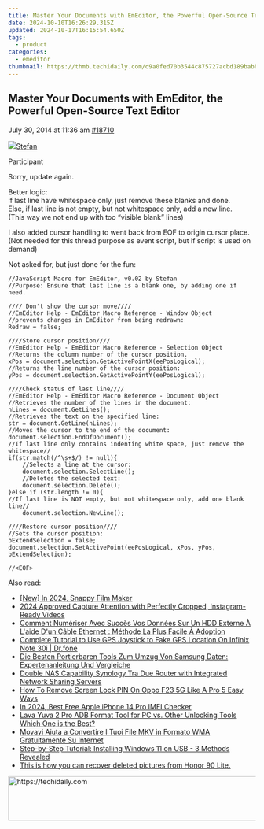 ```yaml
---
title: Master Your Documents with EmEditor, the Powerful Open-Source Text Editor
date: 2024-10-10T16:26:29.315Z
updated: 2024-10-17T16:15:54.650Z
tags:
  - product
categories:
  - emeditor
thumbnail: https://thmb.techidaily.com/d9a0fed70b3544c875727acbd189babb9991061b2738772aa77659169a12a4b8.jpg
---
```


## Master Your Documents with EmEditor, the Powerful Open-Source Text Editor

July 30, 2014 at 11:36 am [#18710](https://tools.techidaily.com/emeditor/products/) 

[![](https://secure.gravatar.com/avatar/f29c043a3cc5c5dac8db4e62939893e9?s=80&d=identicon&r=g)Stefan](https://www.emeditor.com/forums/users/Stefan/ "View Stefan's profile")

Participant

Sorry, update again.

  
 Better logic:  
 if last line have whitespace only, just remove these blanks and done.  
 Else, if last line is not empty, but not whitespace only, add a new line.  
 (This way we not end up with too “visible blank” lines)

  
 I also added cursor handling to went back from EOF to origin cursor place.  
 (Not needed for this thread purpose as event script, but if script is used on demand)

Not asked for, but just done for the fun:  

```
//JavaScript Macro for EmEditor, v0.02 by Stefan
//Purpose: Ensure that last line is a blank one, by adding one if need.

//// Don't show the cursor move////
//EmEditor Help - EmEditor Macro Reference - Window Object
//prevents changes in EmEditor from being redrawn:
Redraw = false;

////Store cursor position////
//EmEditor Help - EmEditor Macro Reference - Selection Object
//Returns the column number of the cursor position.
xPos = document.selection.GetActivePointX(eePosLogical);
//Returns the line number of the cursor position:
yPos = document.selection.GetActivePointY(eePosLogical);

////Check status of last line////
//EmEditor Help - EmEditor Macro Reference - Document Object
//Retrieves the number of the lines in the document:
nLines = document.GetLines();
//Retrieves the text on the specified line:
str = document.GetLine(nLines);
//Moves the cursor to the end of the document:
document.selection.EndOfDocument();
//If last line only contains indenting white space, just remove the whitespace//
if(str.match(/^\s+$/) != null){
	//Selects a line at the cursor:
	document.selection.SelectLine();
	//Deletes the selected text:
	document.selection.Delete();
}else if (str.length != 0){
//If last line is NOT empty, but not whitespace only, add one blank line//
	document.selection.NewLine();	

////Restore cursor position////
//Sets the cursor position:
bExtendSelection = false;
document.selection.SetActivePoint(eePosLogical, xPos, yPos, bExtendSelection);

//<EOF>
```

<ins class="adsbygoogle"
     style="display:block"
     data-ad-format="autorelaxed"
     data-ad-client="ca-pub-7571918770474297"
     data-ad-slot="1223367746"></ins>

<ins class="adsbygoogle"
     style="display:block"
     data-ad-client="ca-pub-7571918770474297"
     data-ad-slot="8358498916"
     data-ad-format="auto"
     data-full-width-responsive="true"></ins>

<span class="atpl-alsoreadstyle">Also read:</span>
<div><ul>
<li><a href="https://youtube-tips.techidaily.com/n-2024-snappy-film-maker/"><u>[New] In 2024, Snappy Film Maker</u></a></li>
<li><a href="https://instagram-video-files.techidaily.com/2024-approved-capture-attention-with-perfectly-cropped-instagram-ready-videos/"><u>2024 Approved Capture Attention with Perfectly Cropped, Instagram-Ready Videos</u></a></li>
<li><a href="https://win-luxury.techidaily.com/comment-numeriser-avec-succes-vos-donnees-sur-un-hdd-externe-a-laide-dun-cable-ethernet-methode-la-plus-facile-a-adoption/"><u>Comment Numériser Avec Succès Vos Données Sur Un HDD Externe À L'aide D'un Câble Ethernet : Méthode La Plus Facile À Adoption</u></a></li>
<li><a href="https://fake-location.techidaily.com/complete-tutorial-to-use-gps-joystick-to-fake-gps-location-on-infinix-note-30i-drfone-by-drfone-virtual-android/"><u>Complete Tutorial to Use GPS Joystick to Fake GPS Location On Infinix Note 30i | Dr.fone</u></a></li>
<li><a href="https://win-luxury.techidaily.com/die-besten-portierbaren-tools-zum-umzug-von-samsung-daten-expertenanleitung-und-vergleiche/"><u>Die Besten Portierbaren Tools Zum Umzug Von Samsung Daten: Expertenanleitung Und Vergleiche</u></a></li>
<li><a href="https://win-luxury.techidaily.com/double-nas-capability-synology-tra-due-router-with-integrated-network-sharing-servers/"><u>Double NAS Capability Synology Tra Due Router with Integrated Network Sharing Servers</u></a></li>
<li><a href="https://easy-unlock-android.techidaily.com/how-to-remove-screen-lock-pin-on-oppo-f23-5g-like-a-pro-5-easy-ways-by-drfone-android/"><u>How To Remove Screen Lock PIN On Oppo F23 5G Like A Pro 5 Easy Ways</u></a></li>
<li><a href="https://sim-unlock.techidaily.com/in-2024-best-free-apple-iphone-14-pro-imei-checker-by-drfone-ios/"><u>In 2024, Best Free Apple iPhone 14 Pro IMEI Checker</u></a></li>
<li><a href="https://android-frp.techidaily.com/lava-yuva-2-pro-adb-format-tool-for-pc-vs-other-unlocking-tools-which-one-is-the-best-by-drfone-android/"><u>Lava Yuva 2 Pro ADB Format Tool for PC vs. Other Unlocking Tools Which One is the Best?</u></a></li>
<li><a href="https://discover-docs.techidaily.com/movavi-aiuta-a-convertire-i-tuoi-file-mkv-in-formato-wma-gratuitamente-su-internet/"><u>Movavi Aiuta a Convertire I Tuoi File MKV in Formato WMA Gratuitamente Su Internet</u></a></li>
<li><a href="https://win-luxury.techidaily.com/step-by-step-tutorial-installing-windows-11-on-usb-3-methods-revealed/"><u>Step-by-Step Tutorial: Installing Windows 11 on USB - 3 Methods Revealed</u></a></li>
<li><a href="https://techidaily.com/this-is-how-you-can-recover-deleted-pictures-from-honor-90-lite-by-fonelab-android-recover-pictures/"><u>This is how you can recover deleted pictures from Honor 90 Lite.</u></a></li>
</ul></div>

<!-- affiliate ads begin -->
<a href="https://aligracehair.sjv.io/c/5597632/1975841/19272" target="_top" id="1975841">
  <img src="//a.impactradius-go.com/display-ad/19272-1975841" border="0" alt="https://techidaily.com" width="728" height="90"/>
</a>
<img height="0" width="0" src="https://aligracehair.sjv.io/i/5597632/1975841/19272" style="position:absolute;visibility:hidden;" border="0" />
<!-- affiliate ads end -->

